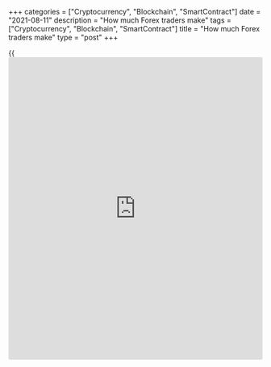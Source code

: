 +++
categories = ["Cryptocurrency", "Blockchain", "SmartContract"]
date = "2021-08-11"
description = "How much Forex traders make"
tags = ["Cryptocurrency", "Blockchain", "SmartContract"]
title = "How much Forex traders make"
type = "post"
+++

{{<iframe id="large-banner" src="https://www.bounty.group/#slide=28.0" width="100%" height="600" scrolling="no" style="border: 0px solid rgb(216, 221, 230); border-radius: 3px;">}}

2021-08-11

2021-08-11

How much do Forex traders make per month?Oleg Tkachenko

One of the first questions beginner traders and [investor](https://www.fintechee.com/tutorial-for-forex-trading/investor-mode/)s ask is how
much Forex traders can make per month. Everyone would like to know what
they will have in exchange for their time and efforts, compared with
other earning opportunities. Some expect that Forex will yield 100% per
annum and more, and some are skeptical even about 30%. So, how much can
a trader make for real? Let's calculate together.

The article covers the following subjects:

## How much Forex traders make

Imagine a classical market where goods are sold and bought. You can be a
seller or a buyer there. For example, you buy something cheap and sell
it high, and make money from that. What will your income level depend
on?

  * Your start capital (the more goods you have, the higher your profit is)
  * Bank credit amount (you can take out a loan if you don't have enough money)
  * Asset liquidity and price volatility. The more people want to buy/sell your product, the faster you make trades. The faster the price changes, the more trades you can make in a unit of time.

The same applies to Forex, where traders also sell or buy goods, using
leverage and taking volatility and liquidity into account. Here are two
practical examples. Let's suppose the [EURUSD][1] is 1 to 2, and the
euro is a base currency.

 **Example 1.** You have a deposit of 2,000 USD. One lot is 100,000
units of the base currency ([check this article][2] for more details on
calculating a lot size). The minimum trade size set out in the account
conditions is 0.01 lots or 1,000 base units, which equals 100% of your
deposit (2,000 USD or 1,000 EUR). With 0.01 lots, the EUR/USD's one
point cost is 0.1 USD or 10 cents for four-digit quotes (100,000 * 0.01
* 0.0001).

> Thus, if your deposit is 2,000 USD and you open a trade worth 2,000
USD, one price variation step will yield you 10 cents if your forecast
is correct.

An average currency fluctuation may go up to 80-100 points in a day
based on the volatility calculator. So, you can make money from such
fluctuations in any direction! According to surveys, beginner traders
earn 100 points a day on average, making 10 USD per day.

 **Conclusion:** a trader may earn 10 USD a day with a deposit of 2,000
USD if all goes right. That means monthly profitability will be 10%
(10*20 business days = 200 USD).

However, this calculation doesn't provide for spreads and swaps that
swallow a substantial part of profits. Second, there's a risk management
rule that says a risk per trade mustn't exceed 2% of a deposit, whereas,
in my example, the risk totals 100%! Third, a trader doesn't always make
profits. With a deposit of 1,000 USD and without leverage, a trader
won't have enough funds to open a trade because 0.01 standard lots is
2,000 USD when the rate is 1:2. The real rate being 1.1066, the minimum
trade amount without leverage will be 1,106 USD.

Here's an example in the print screen below.

Example 2. Your deposit is 2,000 USD. You observe the "2% risk per
trade" rule and therefore can't do without leverage (a broker's credit
money). Assume the leverage is 1:1,000. Then, you can open a trade worth
40,000 USD ( 2000 * 0.02 * 1,000) USD. You'll then be able to buy 20,000
EUR, which corresponds to 0.2 lots (20,000/100,000). Let's calculate one
point cost: 100,000 * 0.0001 * 0.2 = 2 USD.

Conclusion:

  * With a deposit of 2,000 USD and 100 points earned a day, you can earn 200 USD (2 * 100). That makes about 4,000 USD or 200% a month. As you can see in the last screenshot or in the [traders' earning stats][3], that's real money.
  * You risk only 2% of the deposit, so the risk per trade is 40 USD.

Those are quite optimistic figures, but you need to subtract spreads,
swaps, previous losses, and withdrawal fees to calculate net profits.
Also, remember that using leverage without observing risk management
rules will most probable induce stop-outs.

There isn't any “easy” money on Forex. Experienced traders who earn a
lot in the foreign exchange market approach trading with all
responsibility: they [optimize](https://www.fintecher.org/2020/03/17/added-genetic-algorithm-for-trading/) their [trading strategies](https://www.fintechee.com/forex-trading-strategies/) and thoroughly
study financial instruments and the trading platform's features. If you
want to earn much, use the following algorithm:

  * Start simple. Make sure your net monthly profit is at least 3%-5% of your investment in a real account on a stable basis. It doesn't matter how much it makes as a money equivalent. What matters is your trading system's stability and risk [optimization](https://www.fintechee.com/features/genetic-algorithm-for-trading/).
  * Gather your trading statistics (link the account to [MyFxBook][4]).
  * Continue trading as per your trading system, attract beginner traders, and make extra profits from commissions ([Social trading][5]).

>  _ **ADVICE: you can copy experienced traders’ trades onto your
account. Choose a trader from the[list][3], top up your account, and
start copying!**_

 **Let’s sum up.**

  * Your profit amount is subject to the following factors:
  * The sum of the deposit that you use in trading. Remember about risk management rules.
  * Leverage. You can increase your trade size by 10, 100, or even 200 times. However, don't forget about stop-outs.
  * Trading strategy (how often you open trades, Take-Profit levels, etc.)
  * Asset's average volatility
  * Your willingness to learn, your patience, experience, and self-confidence!

How much do Forex traders make in three months? It all depends on you:
your willingness to risk and the time you're ready to spend trading.
Sky's the limit! So, make a table based on the previous calculations and
set your goals yourself!

Look how much LiteForex's best traders earn (this is profitability
reached over the account's total lifespan. The second column shows
lifespans in days. More details are available in [Personal Profile at
LiteForex][6]) :

Everyone can earn as much!

* * *

P.S. Did you like my article? Share it in social networks: it will be
the best “thank you" :)

Ask me questions and comment below. I’ll be glad to answer your
questions and give necessary explanations.

 **Useful links:**

  * I recommend trying to trade with a reliable broker [here][7]. The system allows you to trade by yourself or copy successful traders from all across the globe.
  * Use my promo-code BLOG for getting deposit bonus 50% on LiteForex platform. Just enter this code in the appropriate field while [depositing][8] your trading account.
  * Telegram chat for traders: <t.me/liteforexengchat>. We are sharing the signals and trading experience
  * Telegram channel with high-quality analytics, Forex reviews, training articles, and other useful things for traders <t.me/liteforex>

## Price chart of EURUSD in real time mode

The content of this article reflects the author’s opinion and does not
necessarily reflect the official position of LiteForex. The material
published on this page is provided for informational purposes only and
should not be considered as the provision of investment advice for the
purposes of Directive 2004/39/EC.

Rate this article:

{{value}}

( {{count}} {{title}} )

   1. my.liteforex.com/trading/chart?symbol=EURUSD
   2. www.liteforex.com/blog/for-[beginners](https://www.playgroundfx.com/blog/forex-for-beginners/)/what-is-a-margin-call-and-stop-out-in-forex/
   3. my.liteforex.com/traders?type=profit
   4. www.liteforex.com/blog/for-professionals/myfxbook-overview-of-the-[functions](https://www.fintechee.com/tutorial-for-forex-trading/basic-functions/)-analysis-of-the-account-trading-performance/
   5. my.liteforex.com/traders
   6. www.liteforex.com/blog/for-[beginners](https://www.playgroundfx.com/blog/forex-for-beginners/)/lets-look-into-liteforexs-new-client-space/
   7. my.liteforex.com/?category=for-[beginners](https://www.playgroundfx.com/blog/forex-for-beginners/)&slug=how-much-do-forex-traders-make-per-month&openPopup=%2Fregistration%2Fpopup&utm_source=blog&utm_medium=article&utm_campaign=bonus
   8. my.liteforex.com/deposit/?category=for-[beginners](https://www.playgroundfx.com/blog/forex-for-beginners/)&slug=how-much-do-forex-traders-make-per-month&promo_code=BLOG&utm_source=blog&utm_medium=article&utm_campaign=bonus